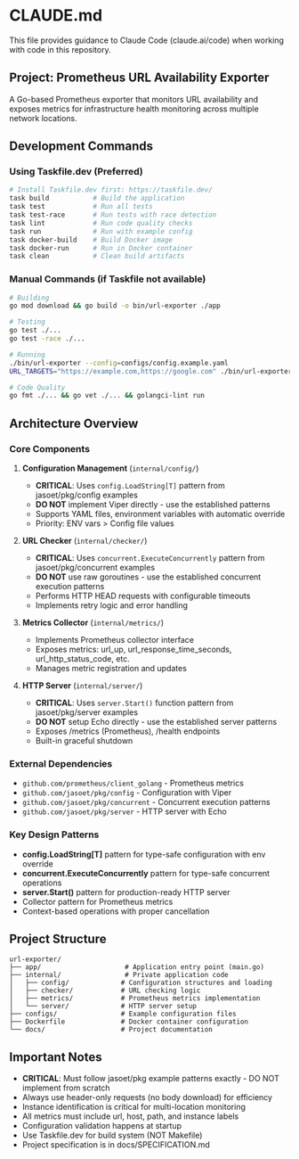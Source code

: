 # CLAUDE.md

This file provides guidance to Claude Code (claude.ai/code) when working with code in this repository.

## Project: Prometheus URL Availability Exporter

A Go-based Prometheus exporter that monitors URL availability and exposes metrics for infrastructure health monitoring across multiple network locations.

## Development Commands

### Using Taskfile.dev (Preferred)
```bash
# Install Taskfile.dev first: https://taskfile.dev/
task build           # Build the application
task test            # Run all tests
task test-race       # Run tests with race detection
task lint            # Run code quality checks
task run             # Run with example config
task docker-build    # Build Docker image
task docker-run      # Run in Docker container
task clean           # Clean build artifacts
```

### Manual Commands (if Taskfile not available)
```bash
# Building
go mod download && go build -o bin/url-exporter ./app

# Testing
go test ./...
go test -race ./...

# Running
./bin/url-exporter --config=configs/config.example.yaml
URL_TARGETS="https://example.com,https://google.com" ./bin/url-exporter

# Code Quality
go fmt ./... && go vet ./... && golangci-lint run
```

## Architecture Overview

### Core Components

1. **Configuration Management** (`internal/config/`)
   - **CRITICAL**: Uses `config.LoadString[T]` pattern from jasoet/pkg/config examples
   - **DO NOT** implement Viper directly - use the established patterns
   - Supports YAML files, environment variables with automatic override
   - Priority: ENV vars > Config file values

2. **URL Checker** (`internal/checker/`)
   - **CRITICAL**: Uses `concurrent.ExecuteConcurrently` pattern from jasoet/pkg/concurrent examples
   - **DO NOT** use raw goroutines - use the established concurrent execution patterns
   - Performs HTTP HEAD requests with configurable timeouts
   - Implements retry logic and error handling

3. **Metrics Collector** (`internal/metrics/`)
   - Implements Prometheus collector interface
   - Exposes metrics: url_up, url_response_time_seconds, url_http_status_code, etc.
   - Manages metric registration and updates

4. **HTTP Server** (`internal/server/`)
   - **CRITICAL**: Uses `server.Start()` function pattern from jasoet/pkg/server examples
   - **DO NOT** setup Echo directly - use the established server patterns
   - Exposes /metrics (Prometheus), /health endpoints
   - Built-in graceful shutdown

### External Dependencies
- `github.com/prometheus/client_golang` - Prometheus metrics
- `github.com/jasoet/pkg/config` - Configuration with Viper
- `github.com/jasoet/pkg/concurrent` - Concurrent execution patterns
- `github.com/jasoet/pkg/server` - HTTP server with Echo

### Key Design Patterns
- **config.LoadString[T]** pattern for type-safe configuration with env override
- **concurrent.ExecuteConcurrently** pattern for type-safe concurrent operations
- **server.Start()** pattern for production-ready HTTP server
- Collector pattern for Prometheus metrics
- Context-based operations with proper cancellation

## Project Structure
```
url-exporter/
├── app/                     # Application entry point (main.go)
├── internal/                # Private application code
│   ├── config/             # Configuration structures and loading
│   ├── checker/            # URL checking logic
│   ├── metrics/            # Prometheus metrics implementation
│   └── server/             # HTTP server setup
├── configs/                # Example configuration files
├── Dockerfile              # Docker container configuration
└── docs/                   # Project documentation
```

## Important Notes

- **CRITICAL**: Must follow jasoet/pkg example patterns exactly - DO NOT implement from scratch
- Always use header-only requests (no body download) for efficiency
- Instance identification is critical for multi-location monitoring
- All metrics must include url, host, path, and instance labels
- Configuration validation happens at startup
- Use Taskfile.dev for build system (NOT Makefile)
- Project specification is in docs/SPECIFICATION.md